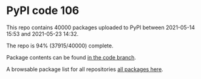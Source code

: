 # PyPI code 106

This repo contains 40000 packages uploaded to PyPI between 
2021-05-14 15:53 and 2021-05-23 14:32.

The repo is 94% (37915/40000) complete.

Package contents can be found [in the code branch](https://github.com/pypi-data/pypi-mirror-106/tree/code/packages).

A browsable package list for all repositories [all packages here](https://pypi-data.github.io/website/repositories/pypi-mirror-106).



